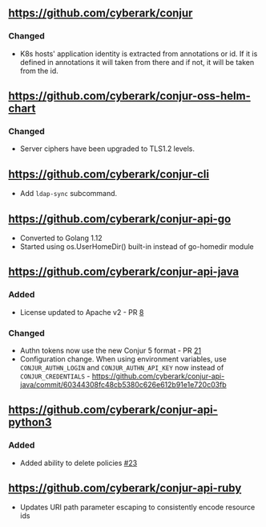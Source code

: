## https://github.com/cyberark/conjur

### Changed
- K8s hosts' application identity is extracted from annotations or id. If it is
  defined in annotations it will taken from there and if not, it will be taken 
  from the id.


## https://github.com/cyberark/conjur-oss-helm-chart
### Changed
- Server ciphers have been upgraded to TLS1.2 levels.


## https://github.com/cyberark/conjur-cli

* Add `ldap-sync` subcommand.


## https://github.com/cyberark/conjur-api-go

* Converted to Golang 1.12
* Started using os.UserHomeDir() built-in instead of go-homedir module


## https://github.com/cyberark/conjur-api-java
### Added
- License updated to Apache v2 - PR [8](https://github.com/cyberark/conjur-api-java/pull/8)
### Changed
- Authn tokens now use the new Conjur 5 format - PR [21](https://github.com/cyberark/conjur-api-java/pull/21)
- Configuration change. When using environment variables, use `CONJUR_AUTHN_LOGIN` and `CONJUR_AUTHN_API_KEY` now
    instead of `CONJUR_CREDENTIALS` - https://github.com/cyberark/conjur-api-java/commit/60344308fc48cb5380c626e612b91e1e720c03fb


## https://github.com/cyberark/conjur-api-python3

### Added

- Added ability to delete policies [#23](https://github.com/cyberark/conjur-api-python3/issues/23)


## https://github.com/cyberark/conjur-api-ruby

* Updates URI path parameter escaping to consistently encode resource ids



